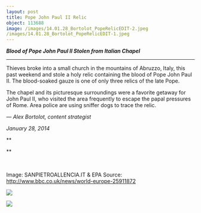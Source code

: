 ```yaml
---
layout: post
title: Pope John Paul II Relic
object: 113688
image: /images/14.01.28_Bortolot_PopeRelicEDIT-2.jpeg
/images/14.01.28_Bortolot_PopeRelicEDIT-1.jpeg
---
```

***Blood of Pope John Paul ll Stolen from Italian Chapel***

******

Thieves broke into a small church in the mountains of Abruzzo, Italy, this past weekend and stole a holy relic containing the blood of Pope John Paul II. The blood-soaked gauze is one of only three relics of the late Pope. 

The chapel and its picturesque surroundings were a favorite getaway for John Paul II, who visited the area frequently to escape the papal pressures of Rome. Area police are using sniffer dogs to trace the relic. 

*—* *Alex Bortolot, content strategist*

*January 28, 2014*

**

**

       

Image: SANPIETROALLENCIA.IT & EPA Source: http://www.bbc.co.uk/news/world-europe-25911872

![]({{siteurl.base}}/images/14.01.28_Bortolot_PopeRelicEDIT-2.jpeg)

![]({{siteurl.base}}/images/14.01.28_Bortolot_PopeRelicEDIT-1.jpeg)
